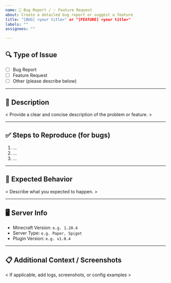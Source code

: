 ```yaml
---
name: 🐞 Bug Report / 💡 Feature Request
about: Create a detailed bug report or suggest a feature
title: "[BUG] <your title>" or "[FEATURE] <your title>"
labels: ""
assignees: ""

---
```


## 🔍 Type of Issue
- [ ] Bug Report
- [ ] Feature Request
- [ ] Other (please describe below)

---

## 📝 Description

< Provide a clear and concise description of the problem or feature. >

---

## ✅ Steps to Reproduce (for bugs)
1. ...
2. ...
3. ...

---

## 📄 Expected Behavior

< Describe what you expected to happen. >

---

## 🖥️ Server Info
- Minecraft Version: `e.g. 1.20.4`
- Server Type: `e.g. Paper, Spigot`
- Plugin Version: `e.g. v1.0.4`

---

## 📋 Additional Context / Screenshots

< If applicable, add logs, screenshots, or config examples >


